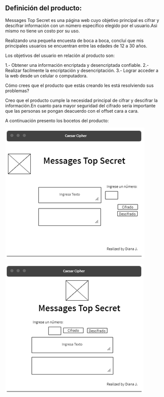 Definición del producto:
-----------------------
Messages Top Secret es una página web cuyo objetivo principal es cifrar y descifrar información con un número especifico elegido por el usuario.Asi mismo no tiene un costo por su uso.

Realizando una pequeña encuesta de boca a boca, concluí que mis principales usuarios se encuentran entre las edades de 12 a 30 años.

Los objetivos del usuario en relación al producto son: 

1.- Obtener una información encriptada y desencriptada confiable.
2.- Realizar facilmente la encriptación y desencriptación.
3.- Lograr acceder a la web desde un celular o computadora.

Cómo crees que el producto que estás creando les está resolviendo sus problemas?

Creo que el producto cumple la necesidad principal de cifrar y descifrar la información.En cuanto para mayor seguridad del cifrado seria importante que las personas se pongan deacuerdo con el offset cara a cara.

A continuación presento los bocetos del producto:

![Boceto1](BocetoPaginaWeb.PNG)

![Boceto2](Boceto2.PNG)